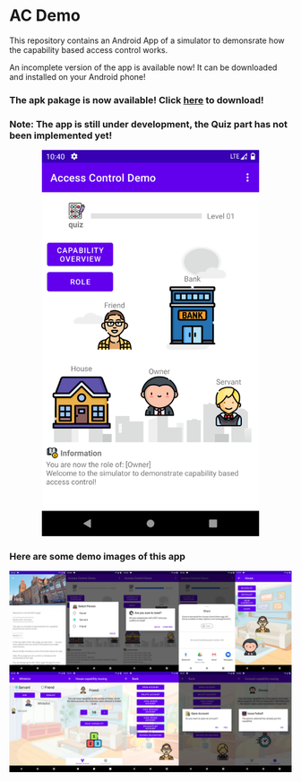 # AC Demo

This repository contains an Android App of a simulator to demonsrate how the capability based access control works.

An incomplete version of the app is available now! It can be downloaded and installed on your Android phone!

### The apk pakage is now available! Click [here](https://github.com/YechengChu/ACDemo/raw/master/ACDemo.apk) to download!

### Note: The app is still under development, the Quiz part has not been implemented yet!

<div align=center><img src="images/main_page.png" width="388" height="689"/></div>

### Here are some demo images of this app 

<div align=center><img src="images/demo_img.png"/></div>
